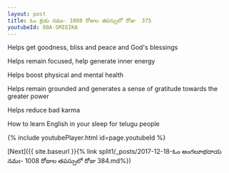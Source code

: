 ```yaml
---
layout: post
title: ఓం క్రయ నమః- 1008 రోజుల తపస్సులో రోజు  375
youtubeId: 80A-SMIEIKA
---
```

 
 
Helps get goodness, bliss and peace and God's blessings
 
Helps remain focused, help generate inner energy 
 
Helps boost physical and mental health 
 
Helps remain grounded and generates a sense of gratitude towards the greater power 
 
Helps reduce bad karma
 
How to learn English in your sleep for telugu people
 
 
 
 


{% include youtubePlayer.html id=page.youtubeId %}
 
[Next]({{ site.baseurl }}{% link split1/_posts/2017-12-18-ఓం అంగలూభదాయ నమః- 1008 రోజుల తపస్సులో రోజు  384.md%})
 
